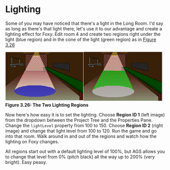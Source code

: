 # Lighting

Some of you may have noticed that there's a light in the Long Room.  I'd say as   long as there's that light there, let's use it to our advantage and create a lighting effect for Foxy.  Edit room 4 and create two regions right under the light (blue region) and in the cone of the light (green region) as in [Figure 3.26](#figure326)

<a name="figure326"></a>
<span>![](../../images/lightingregions.png)<br>**Figure 3.26: The Two Lighting Regions**</span>

Now here's how easy it is to set the lighting.  Choose **Region ID 1** (left image) from the dropdown between the Project Tree and the Properties Pane. Change the `lightLevel` property from 100 to 150.  Choose **Region ID 2** (right image) and change that light level from 100 to 120.  Run the game and go into that room.  Walk around in and out of the regions and watch how the lighting on Foxy changes.

All regions start out with a default lighting level of 100%, but AGS allows you to change that level from 0% (pitch black) all the way up to 200% (very bright). Easy peasy.


